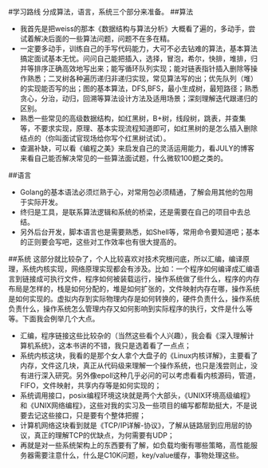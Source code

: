 #学习路线
分成算法，语言，系统三个部分来准备。
##算法

- 我首先是把weiss的那本《数据结构与算法分析》大概看了遍的，多动手，尝试着解决后面的一些算法问题，问题不在多在精。
- 一定要多动手，训练自己的手写代码能力，大可不必去钻难的算法，基本算法搞定面试基本无忧。问问自己能把插入，选择，冒泡，希尔，快排，堆排，归并等排序正确高效地写出来；能写循环队列实现；能对链表指针插入删除等操作熟悉；二叉树各种遍历递归非递归实现，常见算法写的出；优先队列（堆）的实现能否写的出；图的基本算法，DFS,BFS，最小生成树，最短路径；熟悉贪心，分治，动归，回溯等算法设计方法及适用场景；深刻理解迭代跟递归的区别。
- 熟悉一些常见的高级数据结构，如红黑树，B+树，线段树，跳表，并查集等，不要求实现，原理、基本实现流程知道即可，如红黑树的是怎么插入删除结点的（你叫面试官现场给你写个红黑树试试）。
- 查漏补缺，可以看《编程之美》来启发自己的灵活运用能力，看JULY的博客来看自己能否解决常见的一些算法面试题，什么微软100题之类的。

##语言
- Golang的基本语法必须烂熟于心，对常用包必须精通，了解会用其他的包用于实际开发。
- 终归是工具，是联系算法逻辑和系统的桥梁，还是需要在自己的项目中去总结。
- 另外后台开发，脚本语言也是需要熟悉，如Shell等，常用命令要知道吧；基本的正则要会写吧，这些对工作效率也有很大提高的。

##系统
这部分就比较杂了，个人比较喜欢对技术究根问底，所以汇编，编译原理，系统内核实现，网络原理实现都会有涉及。比如：一个程序如何编译成汇编语言到链接成可执行文件，程序如何被装载运行，操作系统做了些什么，程序的内存布局是怎样的，栈是如何分配的，堆是如何扩张的，文件映射内存在哪，操作系统是如何实现的。虚拟内存到实际物理内存是如何转换的，硬件负责什么，操作系统负责什么，操作系统怎么管理内存又如何影响到实际程序的执行，文件是什么等等。下面我会例举几个大点。

- 汇编，程序链接这些比较杂的（当然这些看个人兴趣），我会看《深入理解计算机系统》，这本书讲的不错，我只是选着看了一点点；
- 系统内核这块，我看的是那个女人拿个大盘子的《Linux内核详解》，主要看了内存，文件这几块，真正从代码级来理解一个操作系统，也只是浅尝则止，没有进行深入研究。另外像epoll这种几乎必问的可以考虑看看内核源码，管道，FIFO，文件映射，共享内存等是如何实现的；
- 系统调用接口，posix编程环境这块就是两个大部头，《UNIX环境高级编程》和《UNIX网络编程》，这些对我的实习及一些项目的编写都帮助挺大，不是说要去记这些接口，只是要有个整体把握；
- 计算机网络这块看到就是《TCP/IP详解-协议》，了解从链路层到应用层的协议，真正的理解TCP的优缺点，为何需要有UDP；
- 再就是对一些系统架构上的东西要有了解，如负载均衡有哪些策略，高性能服务器需要注意什么，什么是C10K问题，key/value缓存，事物处理这些。
